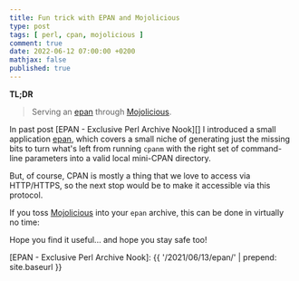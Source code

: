 ```yaml
---
title: Fun trick with EPAN and Mojolicious
type: post
tags: [ perl, cpan, mojolicious ]
comment: true
date: 2022-06-12 07:00:00 +0200
mathjax: false
published: true
---
```


**TL;DR**

> Serving an [epan][] through [Mojolicious][].

In past post [EPAN - Exclusive Perl Archive Nook][] I introduced a small
application [epan][], which covers a small niche of generating just the
missing bits to turn what's left from running `cpanm` with the right set
of command-line parameters into a valid local mini-CPAN directory.

But, of course, CPAN is mostly a thing that we love to access via
HTTP/HTTPS, so the next stop would be to make it accessible via this
protocol.

If you toss [Mojolicious][] into your `epan` archive, this can be done
in virtually no time:

<script id="asciicast-501030" src="https://asciinema.org/a/501030.js" async data-speed="1.5"></script>

Hope you find it useful... and hope you stay safe too!

[Perl]: https://www.perl.org/
[Mojolicious]: https://metacpan.org/pod/Mojolicious
[epan]: https://metacpan.org/pod/App::EPAN
[EPAN - Exclusive Perl Archive Nook]: {{ '/2021/06/13/epan/' | prepend: site.baseurl }}
